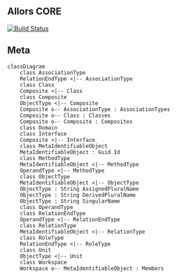 ## Allors CORE

[![Build Status](https://dev.azure.com/allors/Core/_apis/build/status%2Fallors.core?branchName=main)](https://dev.azure.com/allors/Core/_build/latest?definitionId=16&branchName=main)

## Meta
```mermaid
classDiagram
    class AssociationType
    RelationEndType <|-- AssociationType
    class Class
    Composite <|-- Class
    class Composite
    ObjectType <|-- Composite
    Composite o-- AssociationType : AssociationTypes
    Composite o-- Class : Classes
    Composite o-- Composite : Composites
    class Domain
    class Interface
    Composite <|-- Interface
    class MetaIdentifiableObject
    MetaIdentifiableObject : Guid Id
    class MethodType
    MetaIdentifiableObject <|-- MethodType
    OperandType <|-- MethodType
    class ObjectType
    MetaIdentifiableObject <|-- ObjectType
    ObjectType : String AssignedPluralName
    ObjectType : String DerivedPluralName
    ObjectType : String SingularName
    class OperandType
    class RelationEndType
    OperandType <|-- RelationEndType
    class RelationType
    MetaIdentifiableObject <|-- RelationType
    class RoleType
    RelationEndType <|-- RoleType
    class Unit
    ObjectType <|-- Unit
    class Workspace
    Workspace o-- MetaIdentifiableObject : Members
```
